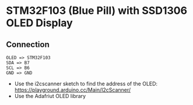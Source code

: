 # STM32F103 (Blue Pill) with SSD1306 OLED Display

## Connection

```
OLED => STM32F103
SDA => B7
SCL => B6
GND => GND
```

* Use the i2cscanner sketch to find the address of the OLED: https://playground.arduino.cc/Main/I2cScanner/
* Use the Adafriut OLED library
